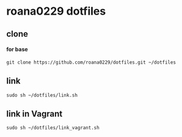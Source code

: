 # roana0229 dotfiles

## clone
#### for base
`git clone https://github.com/roana0229/dotfiles.git ~/dotfiles`

## link
`sudo sh ~/dotfiles/link.sh`

## link in Vagrant
`sudo sh ~/dotfiles/link_vagrant.sh`
